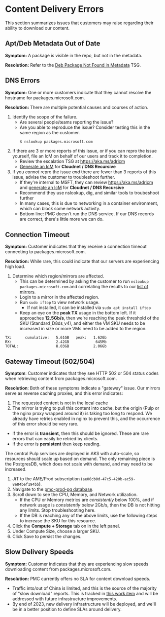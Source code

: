 # Content Delivery Errors
This section summarizes issues that customers may raise regarding their ability to download our content.

## Apt/Deb Metadata Out of Date
**Symptom:** A package is visible in the repo, but not in the metadata.

**Resolution:** Refer to the [Deb Package Not Found in Metadata](deb_metadata.md) TSG.

## DNS Errors
**Symptom:** One or more customers indicate that they cannot resolve the hostname for packages.microsoft.com.

**Resolution:** There are multiple potential causes and courses of action.
1. Identify the scope of the failure.
    - Are several people/teams reporting the issue?
    - Are you able to reproduce the issue? Consider testing this in the same region as the customer.
        ```bash
        $ nslookup packages.microsoft.com
        ```
2. If there are 3 or more reports of this issue, or if you can repro the issue yourself, file an IcM on behalf of our users and track it to completion.
    - Review the escalation TSG at https://aka.ms/adricm
    - [Generate an IcM](https://portal.microsofticm.com/imp/v3/incidents/create) for **Cloudnet / DNS Recursive**
3. If you *cannot* repro the issue *and* there are fewer than 3 reports of this issue, advise the customer to troubleshoot further.
    - If they're internal to MSFT, they can review https://aka.ms/adricm and  [generate an IcM](https://portal.microsofticm.com/imp/v3/incidents/create) for **Cloudnet / DNS Recursive**
    - Recommend they use nslookup, dig, and similar tools to troubeshoot further
    - In many cases, this is due to networking in a container environment, which can block some network activity.
    - Bottom line: PMC doesn't run the DNS service.
    If our DNS records are correct, there's little more we can do.

## Connection Timeout
**Symptom:** Customer indicates that they receive a connection timeout connecting to packages.microsoft.com.

**Resolution:** While rare, this could indicate that our servers are experiencing high load.
1. Determine which region/mirrors are affected.
    - This can be determined by asking the customer to run `nslookup packages.microsoft.com` and correlating the results to our [list of mirrors](edge_cache.md).
    - Login to a mirror in the affected region.
    - Run `sudo iftop` to view network usage.
        - If not installed, it can be installed via `sudo apt install iftop`
    - Keep an eye on the **peak TX** usage in the bottom left. If it approaches **12.5Gb/s**, then we're reaching the peak threshold of the SKU (Standard_D8ds_v4), and either the VM SKU needs to be increased in size or more VMs need to be added to the region.
```
TX:      cumulative:   5.61GB   peak:   1.62Gb
RX:                    2.42GB            645Mb
TOTAL:                 8.03GB           2.06Gb
```


## Gateway Timeout (502/504)
**Symptom**: Customer indicates that they see HTTP 502 or 504 status codes when retrieving content from packages.microsoft.com.

**Resolution**: Both of these symptoms indicate a "gateway" issue.
Our mirrors serve as reverse caching proxies, and this error indicates:
1. The requested content is not in the local cache
2. The mirror is trying to pull this content into cache, but the origin (Pulp or the nginx proxy wrapped around it) is taking too long to respond.
We already have retries enabled in nginx to prevent this, and the occurrence of this error should be very rare.
- If the error is **transient**, then this should be ignored. These are rare errors that can easily be retried by clients.
- If the error is **persistent** then keep reading.

The central Pulp services are deployed in AKS with auto-scale, so resources should scale up based on demand.
The only remaining piece is the PostgresDB, which does not scale with demand, and may need to be increased.
1. JiT to the AME/Prod subscription (`ae06cb0d-47c5-420b-ac59-8e84bef194bb`).
2. Navigate to the [pmc-prod-pg database](https://ms.portal.azure.com/#@MSAzureCloud.onmicrosoft.com/resource/subscriptions/ae06cb0d-47c5-420b-ac59-8e84bef194bb/resourceGroups/pmcprod/providers/Microsoft.DBforPostgreSQL/flexibleServers/pmc-prod-pg/overview).
3. Scroll down to see the CPU, Memory, and Network utilization.
    - If the CPU or Memory metrics are *consistently* below 100%, and if network usage is *consistently* below 2Gb/s, then the DB is not hitting any limits. Stop troubleshooting here.
    - If the DB is reaching any of the above limits, use the following steps to increase the SKU for this resource.
4. Click the **Compute + Storage** tab on in the left panel.
5. Under Compute Size, choose a larger SKU.
6. Click Save to persist the changes.


## Slow Delivery Speeds
**Symptom:** Customer indicates that they are experiencing slow speeds downloading content from packages.microsoft.com.

**Resolution:** PMC currently offers no SLA for content download speeds.
- Traffic into/out of China is limited, and this is the source of the majority of "slow download" reports.
This is tracked in [this work item](https://msazure.visualstudio.com/One/_workitems/edit/12982300) and will be addressed with future infrastructure improvements.
- By end of 2023, new delivery infrastructure will be deployed, and we'll be in a better position to define SLAs around delivery.
